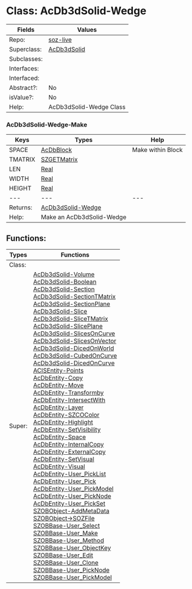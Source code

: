 
# Class:	AcDb3dSolid-Wedge

| Fields | Values |
| --------- | --------- |
| Repo: | [soz-live](/repos/soz-live.html) |
| Superclass: | [AcDb3dSolid](AcDb3dSolid.html) |
| Subclasses: |  |
| Interfaces: |  |
| Interfaced: |  |
| Abstract?: | No |
| isValue?: | No |
| Help: | AcDb3dSolid-Wedge Class |

### AcDb3dSolid-Wedge-Make

| Keys | Types | Help |
| --------- | --------- | --------- |
| SPACE | [AcDbBlock](AcDbBlock.html) | Make within Block |
| TMATRIX | [SZGETMatrix](SZGETMatrix.html) |  |
| LEN | [Real](Real.html) |  |
| WIDTH | [Real](Real.html) |  |
| HEIGHT | [Real](Real.html) |  |
| --- | --- | --- |
| Returns: | [AcDb3dSolid-Wedge](AcDb3dSolid-Wedge.html) |
| Help: | Make an AcDb3dSolid-Wedge |


## Functions:

| Types | Functions |
| --------- | --------- |
| Class: |  |
| Super: | [AcDb3dSolid-Volume](AcDb3dSolid.html) <br> [AcDb3dSolid-Boolean](AcDb3dSolid.html) <br> [AcDb3dSolid-Section](AcDb3dSolid.html) <br> [AcDb3dSolid-SectionTMatrix](AcDb3dSolid.html) <br> [AcDb3dSolid-SectionPlane](AcDb3dSolid.html) <br> [AcDb3dSolid-Slice](AcDb3dSolid.html) <br> [AcDb3dSolid-SliceTMatrix](AcDb3dSolid.html) <br> [AcDb3dSolid-SlicePlane](AcDb3dSolid.html) <br> [AcDb3dSolid-SlicesOnCurve](AcDb3dSolid.html) <br> [AcDb3dSolid-SlicesOnVector](AcDb3dSolid.html) <br> [AcDb3dSolid-DicedOnWorld](AcDb3dSolid.html) <br> [AcDb3dSolid-CubedOnCurve](AcDb3dSolid.html) <br> [AcDb3dSolid-DicedOnCurve](AcDb3dSolid.html) <br> [ACISEntity-Points](ACISEntity.html) <br> [AcDbEntity-Copy](AcDbEntity.html) <br> [AcDbEntity-Move](AcDbEntity.html) <br> [AcDbEntity-Transformby](AcDbEntity.html) <br> [AcDbEntity-IntersectWith](AcDbEntity.html) <br> [AcDbEntity-Layer](AcDbEntity.html) <br> [AcDbEntity-SZCOColor](AcDbEntity.html) <br> [AcDbEntity-Highlight](AcDbEntity.html) <br> [AcDbEntity-SetVisibility](AcDbEntity.html) <br> [AcDbEntity-Space](AcDbEntity.html) <br> [AcDbEntity-InternalCopy](AcDbEntity.html) <br> [AcDbEntity-ExternalCopy](AcDbEntity.html) <br> [AcDbEntity-SetVisual](AcDbEntity.html) <br> [AcDbEntity-Visual](AcDbEntity.html) <br> [AcDbEntity-User_PickList](AcDbEntity.html) <br> [AcDbEntity-User_Pick](AcDbEntity.html) <br> [AcDbEntity-User_PickModel](AcDbEntity.html) <br> [AcDbEntity-User_PickNode](AcDbEntity.html) <br> [AcDbEntity-User_PickSet](AcDbEntity.html) <br> [SZOBObject-AddMetaData](SZOBObject.html) <br> [SZOBObject->SOZFile](SZOBObject.html) <br> [SZOBBase-User_Select](SZOBBase.html) <br> [SZOBBase-User_Make](SZOBBase.html) <br> [SZOBBase-User_Method](SZOBBase.html) <br> [SZOBBase-User_ObjectKey](SZOBBase.html) <br> [SZOBBase-User_Edit](SZOBBase.html) <br> [SZOBBase-User_Clone](SZOBBase.html) <br> [SZOBBase-User_PickNode](SZOBBase.html) <br> [SZOBBase-User_PickModel](SZOBBase.html) |


